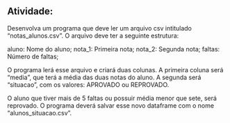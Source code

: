 ## Atividade:
Desenvolva um programa que deve ler um arquivo csv intitulado “notas_alunos.csv”. O arquivo deve ter a seguinte estrutura:

aluno: Nome do aluno;
nota_1: Primeira nota;
nota_2: Segunda nota;
faltas: Número de faltas;

O programa lerá esse arquivo e criará duas colunas. A primeira coluna será “media”, que terá a média das duas notas do aluno. A segunda será “situacao”, com os valores: APROVADO ou REPROVADO.

O aluno que tiver mais de 5 faltas ou possuir média menor que sete, será reprovado. O programa deverá salvar esse novo dataframe com o nome “alunos_situacao.csv”.